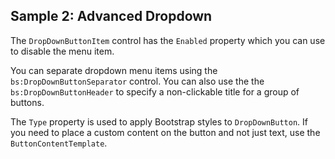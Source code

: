 ## Sample 2: Advanced Dropdown

The `DropDownButtonItem` control has the `Enabled` property which you can use to disable the menu item.

You can separate dropdown menu items using the `bs:DropDownButtonSeparator` control. You can also use the the `bs:DropDownButtonHeader` to specify a non-clickable title for a group of buttons.

The `Type` property is used to apply Bootstrap styles to `DropDownButton`. If you need to place a custom content on the button and not just text, use the `ButtonContentTemplate`.
